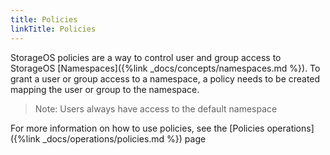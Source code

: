 ```yaml
---
title: Policies
linkTitle: Policies
---
```



StorageOS policies are a way to control user and group access to StorageOS
[Namespaces]({%link _docs/concepts/namespaces.md %}). To grant a user or group
access to a namespace, a policy needs to be created mapping the user or group
to the namespace. 

>Note: Users always have access to the default namespace

For more information on how to use policies, see the 
[Policies operations]({%link _docs/operations/policies.md %}) page
